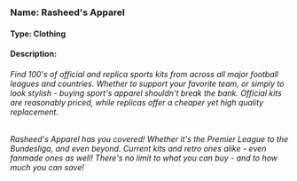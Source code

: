 ### Name:  **Rasheed's Apparel**
 
#### Type: **Clothing**

#### Description:
###### Find 100's of official and replica sports kits from across all major football leagues and countries. Whether to support your favorite team, or simply to look stylish - buying sport's apparel shouldn't break the bank. Official kits are reasonably priced, while replicas offer a cheaper yet high quality replacement.

###

###### Rasheed's Apparel has you covered! Whether it's the Premier League to the Bundesliga, and even beyond. Current kits and retro ones alike -  even fanmade ones as well! There's no limit to what you can buy - and to how much you can save!